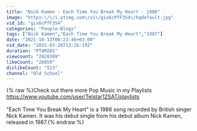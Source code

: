 ```yaml
---
title: "Nick Kamen - Each Time You Break My Heart - 1986"
image: "https:\/\/i.ytimg.com\/vi\/gix6cPfF3S4\/hqdefault.jpg"
vid_id: "gix6cPfF3S4"
categories: "People-Blogs"
tags: ["Nick Kamen","Each Time You Break My Heart","1987"]
date: "2021-10-13T00:23:46+03:00"
vid_date: "2015-03-26T13:26:19Z"
duration: "PT4M28S"
viewcount: "2920309"
likeCount: "26059"
dislikeCount: "513"
channel: "Old School"
---
```

{% raw %}Check out there more Pop Music in my Playlists<br /><a rel="nofollow" target="blank" href="https://www.youtube.com/user/Telstar12SAT/playlists">https://www.youtube.com/user/Telstar12SAT/playlists</a><br /><br />&quot;Each Time You Break My Heart&quot; is a 1986 song recorded by British singer Nick Kamen. It was his debut single from his debut album Nick Kamen, released in 1987.{% endraw %}
